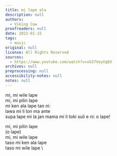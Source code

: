 ```yaml
---
title: mi lape ala
description: null
authors:
  - Viking Cow
proofreaders: null
date: 2022-01-15
tags:
  - music
original: null
license: All Rights Reserved
sources:
  - https://www.youtube.com/watch?v=xG37VeyXqEU
archives: null
preprocessing: null
accessibility-notes: null
notes: null
---
```


mi, mi wile lape  \
mi, mi pilin lape  \
mi ken ala lape tan ni:  \
lawa mi li lon ma ante  \
supa lape mi la jan mama mi li toki suli e ni: o lape!

mi, mi pilin lape  \
(o lape)  \
mi, mi wile lape  \
taso mi ken ala lape  \
taso mi wile lape  \
